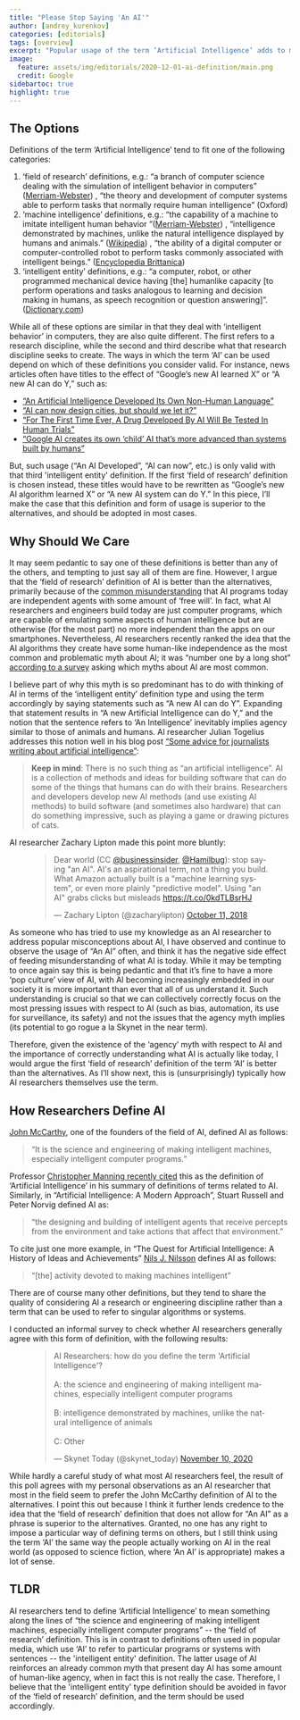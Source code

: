```yaml
---
title: "Please Stop Saying 'An AI'"
author: [andrey_kurenkov]
categories: [editorials]
tags: [overview]
excerpt: "Popular usage of the term ‘Artificial Intelligence’ adds to misunderstanding of AI as it exists today."
image:
  feature: assets/img/editorials/2020-12-01-ai-definition/main.png
  credit: Google
sidebartoc: true
highlight: true 
---
```


## The Options
Definitions of the term ‘Artificial Intelligence’ tend to fit one of the following categories:

1. ‘field of research’ definitions, e.g.: “a branch of computer science dealing with the simulation of intelligent behavior in computers” ([Merriam-Webster](https://www.merriam-webster.com/dictionary/artificial%20intelligence)) , “the theory and development of computer systems able to perform tasks that normally require human intelligence” (Oxford)
2. ‘machine intelligence’ definitions, e.g.: “the capability of a machine to imitate intelligent human behavior “([Merriam-Webster](https://www.merriam-webster.com/dictionary/artificial%20intelligence)) , “intelligence demonstrated by machines, unlike the natural intelligence displayed by humans and animals.” ([Wikipedia](https://en.wikipedia.org/wiki/Artificial_intelligence)) , “the ability of a digital computer or computer-controlled robot to perform tasks commonly associated with intelligent beings.” ([Encyclopedia Brittanica](https://www.britannica.com/technology/artificial-intelligence))
3. ‘intelligent entity’ definitions, e.g.: “a computer, robot, or other programmed mechanical device having \[the\] humanlike capacity \[to perform operations and tasks analogous to learning and decision making in humans, as speech recognition or question answering\]”. ([Dictionary.com](https://www.dictionary.com/browse/artificial-intelligence))

While all of these options are similar in that they deal with ‘intelligent behavior’ in computers, they are also quite different. The first refers to a research discipline, while the second and third describe what that research discipline seeks to create. The ways in which the term ‘AI’ can be used depend on which of these definitions you consider valid. For instance, news articles often have titles to the effect of “Google’s new AI learned X” or “A new AI can do Y,” such as:

- [“An Artificial Intelligence Developed Its Own Non-Human Language”](https://www.theatlantic.com/technology/archive/2017/06/artificial-intelligence-develops-its-own-non-human-language/530436/)
- [“AI can now design cities, but should we let it?”](https://www.fastcompany.com/90455358/ai-can-now-design-cities-should-we-let-it)
- [“For The First Time Ever, A Drug Developed By AI Will Be Tested In Human Trials”](https://www.forbes.com/sites/danadovey/2020/02/11/first-time-ever-artificial-intelligence-develops-drug-candidate/)
- [“Google AI creates its own ‘child’ AI that’s more advanced than systems built by humans”](https://www.sciencealert.com/google-s-ai-built-it-s-own-ai-that-outperforms-any-made-by-humans)

But, such usage (“An AI Developed”, “AI can now”, etc.) is only valid with that third 'intelligent entity' definition. If the first ‘field of research’ definition is chosen instead, these titles would have to be rewritten as “Google’s new AI algorithm learned X” or “A new AI system can do Y.” In this piece, I’ll make the case that this definition and form of usage is superior to the alternatives, and should be adopted in most cases.

## Why Should We Care
It may seem pedantic to say one of these definitions is better than any of the others, and tempting to just say all of them are fine. However, I argue that the ‘field of research’ definition of AI is better than the alternatives, primarily because of the [common misunderstanding](https://www.aimyths.org/ai-has-agency) that AI programs today are independent agents with some amount of ‘free will’. In fact, what AI researchers and engineers build today are just computer programs, which are capable of emulating some aspects of human intelligence but are otherwise (for the most part) no more independent than the apps on our smartphones. Nevertheless, AI researchers recently ranked the idea that the AI algorithms they create have some human-like independence as the most common and problematic myth about AI; it was “number one by a long shot” [according to a survey](https://www.skynettoday.com/podcast/top-ai-myths) asking which myths about AI are most common.

I believe part of why this myth is so predominant has to do with thinking of AI in terms of the ‘intelligent entity’ definition type and using the term accordingly by saying statements such as “A new AI can do Y”. Expanding that statement results in “A new Artificial Intelligence can do Y,” and the notion that the sentence refers to ‘An Intelligence’ inevitably implies agency similar to those of animals and humans. AI researcher Julian Togelius addresses this notion well in his blog post [“Some advice for journalists writing about artificial intelligence”](http://togelius.blogspot.com/2017/07/some-advice-for-journalists-writing.html):

> **Keep in mind**: There is no such thing as “an artificial intelligence”. AI is a collection of methods and ideas for building software that can do some of the things that humans can do with their brains. Researchers and developers develop new AI methods (and use existing AI methods) to build software (and sometimes also hardware) that can do something impressive, such as playing a game or drawing pictures of cats.

AI researcher Zachary Lipton made this point more bluntly:

<figure>
<blockquote class="twitter-tweet tw-align-center"><p lang="en"
dir="ltr">Dear world (CC <a
href="https://twitter.com/businessinsider?ref_src=twsrc%5Etfw">@businessinsider</a>,
<a
href="https://twitter.com/Hamilbug?ref_src=twsrc%5Etfw">@Hamilbug</a>):
stop saying "an AI". AI's an aspirational term, not a
thing you build. What Amazon actually built is a "machine learning
system", or even more plainly "predictive model". Using
"an AI" grabs clicks but misleads <a
href="https://t.co/0kdTLBsrHJ">https://t.co/0kdTLBsrHJ</a></p>—
Zachary Lipton (@zacharylipton) <a
href="https://twitter.com/zacharylipton/status/1050221929477664768?ref_src=twsrc%5Etfw">October
11, 2018</a></blockquote> <script async
src="https://platform.twitter.com/widgets.js"
charset="utf-8"></script>
</figure>

As someone who has tried to use my knowledge as an AI researcher to address popular misconceptions about AI, I have observed and continue to observe the usage of “An AI” often, and think it has the negative side effect of feeding misunderstanding of what AI is today. While it may be tempting to once again say this is being pedantic and that it’s fine to have a more ‘pop culture’ view of AI, with AI becoming increasingly embedded in our society it is more important than ever that all of us understand it. Such understanding is crucial so that we can collectively correctly focus on the most pressing issues with respect to AI (such as bias, automation, its use for surveillance, its safety) and not the issues that the agency myth implies (its potential to go rogue a la Skynet in the near term).

Therefore, given the existence of the ‘agency’ myth with respect to AI and the importance of correctly understanding what AI is actually like today, I would argue the first ‘field of research’ definition of the term ‘AI’ is better than the alternatives. As I’ll show next, this is (unsurprisingly) typically how AI researchers themselves use the term.

## How Researchers Define AI

[John McCarthy](https://en.wikipedia.org/wiki/John_McCarthy_(computer_scientist)), one of the founders of the field of AI, defined AI as follows:

> “It is the science and engineering of making intelligent machines, especially intelligent computer programs.”

Professor [Christopher Manning](https://nlp.stanford.edu/manning/)[ ](https://hai.stanford.edu/sites/default/files/2020-09/AI-Definitions-HAI.pdf) [recently cited](https://hai.stanford.edu/sites/default/files/2020-09/AI-Definitions-HAI.pdf) this as the definition of ‘Artificial Intelligence’ in his summary of definitions of terms related to AI. Similarly, in “Artificial Intelligence: A Modern Approach”, Stuart Russell and Peter Norvig defined AI as:

> “the designing and building of intelligent agents that receive percepts from the environment and take actions that affect that environment.”

To cite just one more example, in “The Quest for Artificial Intelligence: A History of Ideas and Achievements” [Nils J. Nilsson](https://en.wikipedia.org/wiki/Nils_John_Nilsson) defines AI as follows:

> “\[the\] activity devoted to making machines intelligent”

There are of course many other definitions, but they tend to share the quality of considering AI a research or engineering discipline rather than a term that can be used to refer to singular algorithms or systems.

I conducted an informal survey to check whether AI researchers generally agree with this form of definition, with the following results:

<figure>
<blockquote class="twitter-tweet tw-align-center"><p lang="en" dir="ltr">AI Researchers: how do you define the term &#39;Artificial Intelligence&#39;? <br><br>A: the science and engineering of making intelligent machines, especially intelligent computer programs<br><br>B: intelligence demonstrated by machines, unlike the natural intelligence of animals<br><br>C: Other</p>&mdash; Skynet Today (@skynet_today) <a href="https://twitter.com/skynet_today/status/1326239401912004611?ref_src=twsrc%5Etfw">November 10, 2020</a></blockquote> <script async src="https://platform.twitter.com/widgets.js" charset="utf-8"></script> 
</figure>

While hardly a careful study of what most AI researchers feel, the result of this poll agrees with my personal observations as an AI researcher that most in the field seem to prefer the John McCarthy definition of AI to the alternatives. I point this out because I think it further lends credence to the idea that the ‘field of research’ definition that does not allow for “An AI” as a phrase is superior to the alternatives. Granted, no one has any right to impose a particular way of defining terms on others, but I still think using the term ‘AI’ the same way the people actually working on AI in the real world (as opposed to science fiction, where ‘An AI’ is appropriate) makes a lot of sense.

## TLDR 
AI researchers tend to define ‘Artificial Intelligence’ to mean something along the lines of “the science and engineering of making intelligent machines, especially intelligent computer programs” -- the ‘field of research’ definition. This is in contrast to definitions often used in popular media, which use ‘AI’ to refer to particular programs or systems with sentences -- the 'intelligent entity' definition. The latter usage of AI reinforces an already common myth that present day AI has some amount of human-like agency, when in fact this is not really the case. Therefore, I believe that the 'intelligent entity' type definition should be avoided in favor of the ‘field of research’ definition, and the term should be used accordingly.

